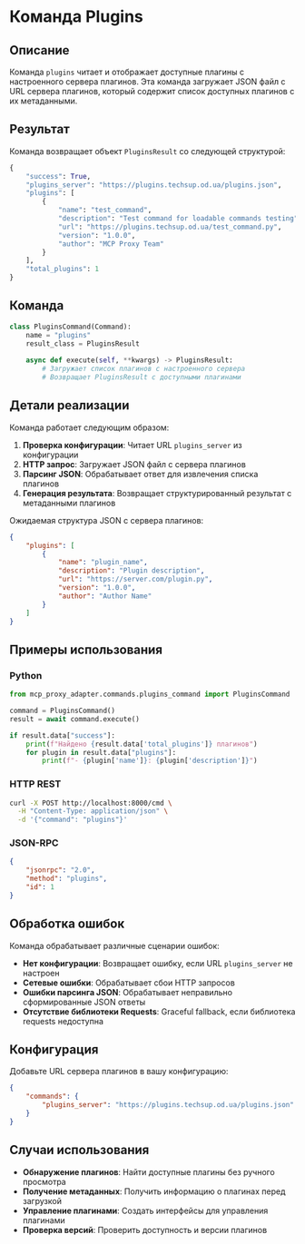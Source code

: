 # Команда Plugins

## Описание

Команда `plugins` читает и отображает доступные плагины с настроенного сервера плагинов. Эта команда загружает JSON файл с URL сервера плагинов, который содержит список доступных плагинов с их метаданными.

## Результат

Команда возвращает объект `PluginsResult` со следующей структурой:

```python
{
    "success": True,
    "plugins_server": "https://plugins.techsup.od.ua/plugins.json",
    "plugins": [
        {
            "name": "test_command",
            "description": "Test command for loadable commands testing",
            "url": "https://plugins.techsup.od.ua/test_command.py",
            "version": "1.0.0",
            "author": "MCP Proxy Team"
        }
    ],
    "total_plugins": 1
}
```

## Команда

```python
class PluginsCommand(Command):
    name = "plugins"
    result_class = PluginsResult
    
    async def execute(self, **kwargs) -> PluginsResult:
        # Загружает список плагинов с настроенного сервера
        # Возвращает PluginsResult с доступными плагинами
```

## Детали реализации

Команда работает следующим образом:

1. **Проверка конфигурации**: Читает URL `plugins_server` из конфигурации
2. **HTTP запрос**: Загружает JSON файл с сервера плагинов
3. **Парсинг JSON**: Обрабатывает ответ для извлечения списка плагинов
4. **Генерация результата**: Возвращает структурированный результат с метаданными плагинов

Ожидаемая структура JSON с сервера плагинов:

```json
{
    "plugins": [
        {
            "name": "plugin_name",
            "description": "Plugin description",
            "url": "https://server.com/plugin.py",
            "version": "1.0.0",
            "author": "Author Name"
        }
    ]
}
```

## Примеры использования

### Python

```python
from mcp_proxy_adapter.commands.plugins_command import PluginsCommand

command = PluginsCommand()
result = await command.execute()

if result.data["success"]:
    print(f"Найдено {result.data['total_plugins']} плагинов")
    for plugin in result.data["plugins"]:
        print(f"- {plugin['name']}: {plugin['description']}")
```

### HTTP REST

```bash
curl -X POST http://localhost:8000/cmd \
  -H "Content-Type: application/json" \
  -d '{"command": "plugins"}'
```

### JSON-RPC

```json
{
    "jsonrpc": "2.0",
    "method": "plugins",
    "id": 1
}
```

## Обработка ошибок

Команда обрабатывает различные сценарии ошибок:

- **Нет конфигурации**: Возвращает ошибку, если URL `plugins_server` не настроен
- **Сетевые ошибки**: Обрабатывает сбои HTTP запросов
- **Ошибки парсинга JSON**: Обрабатывает неправильно сформированные JSON ответы
- **Отсутствие библиотеки Requests**: Graceful fallback, если библиотека requests недоступна

## Конфигурация

Добавьте URL сервера плагинов в вашу конфигурацию:

```json
{
    "commands": {
        "plugins_server": "https://plugins.techsup.od.ua/plugins.json"
    }
}
```

## Случаи использования

- **Обнаружение плагинов**: Найти доступные плагины без ручного просмотра
- **Получение метаданных**: Получить информацию о плагинах перед загрузкой
- **Управление плагинами**: Создать интерфейсы для управления плагинами
- **Проверка версий**: Проверить доступность и версии плагинов 